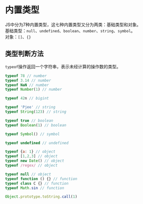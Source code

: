 # 内置类型

JS中分为7种内置类型，这七种内置类型又分为两类：基础类型和对象。  
基础类型：`null`、`undefined`、`boolean`、`number`、`string`、`symbol`。  
对象：`[]`、`{}`

## 类型判断方法
`typeof`操作返回一个字符串，表示未经计算的操作数的类型。
```js
typeof 78 // number
typeof 3.14 // number
typeof NaN // number
typeof Number(1) // number

typeof 42n // bigint

typeof 'Pjee' // string
typeof String(123) // string

typeof true // boolean
typeof Boolean(1) // boolean

typeof Symbol() // symbol

typeof undefined // undefined

typeof {a: 1} // object
typeof [1,2,3] // object
typeof new Date() // object
typeof /regex/ // object

typeof null // object
typeof function () {} // function
typeof class C {} // function
typeof Math.sin // function

Object.prototype.toString.call(1)
```
